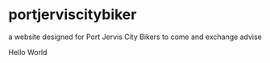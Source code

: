 # portjerviscitybiker
a website designed for Port Jervis City Bikers to come and exchange advise

Hello World
